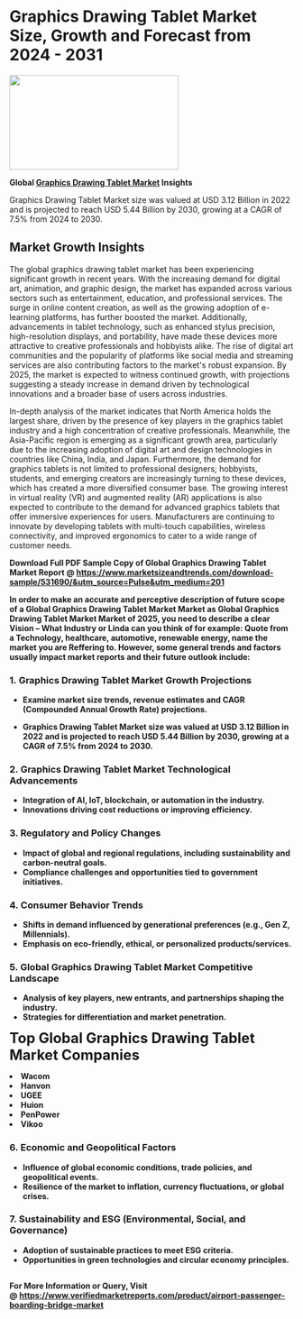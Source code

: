 <H1>Graphics Drawing Tablet Market Size, Growth and Forecast from 2024 - 2031</H1><img class="aligncenter size-medium wp-image-584254" src="https://thirdeyenews.in/wp-content/uploads/2024/09/Global-Market-Research-300x168.jpeg" alt="" width="300" height="168" /><p><strong>Global&nbsp;<a href="https://www.marketsizeandtrends.com/download-sample/531690/&amp;utm_source=Pulse&amp;utm_medium=201">Graphics Drawing Tablet Market</a> Insights</strong></p><p>Graphics Drawing Tablet Market size was valued at USD 3.12 Billion in 2022 and is projected to reach USD 5.44 Billion by 2030, growing at a CAGR of 7.5% from 2024 to 2030.</p><p><h2>Market Growth Insights</h2> <p>The global graphics drawing tablet market has been experiencing significant growth in recent years. With the increasing demand for digital art, animation, and graphic design, the market has expanded across various sectors such as entertainment, education, and professional services. The surge in online content creation, as well as the growing adoption of e-learning platforms, has further boosted the market. Additionally, advancements in tablet technology, such as enhanced stylus precision, high-resolution displays, and portability, have made these devices more attractive to creative professionals and hobbyists alike. The rise of digital art communities and the popularity of platforms like social media and streaming services are also contributing factors to the market's robust expansion. By 2025, the market is expected to witness continued growth, with projections suggesting a steady increase in demand driven by technological innovations and a broader base of users across industries.</p> <p><strong></strong></p> <p>In-depth analysis of the market indicates that North America holds the largest share, driven by the presence of key players in the graphics tablet industry and a high concentration of creative professionals. Meanwhile, the Asia-Pacific region is emerging as a significant growth area, particularly due to the increasing adoption of digital art and design technologies in countries like China, India, and Japan. Furthermore, the demand for graphics tablets is not limited to professional designers; hobbyists, students, and emerging creators are increasingly turning to these devices, which has created a more diversified consumer base. The growing interest in virtual reality (VR) and augmented reality (AR) applications is also expected to contribute to the demand for advanced graphics tablets that offer immersive experiences for users. Manufacturers are continuing to innovate by developing tablets with multi-touch capabilities, wireless connectivity, and improved ergonomics to cater to a wide range of customer needs.</p> <p><strong></p><p><span class=""><strong>Download Full PDF Sample Copy of Global Graphics Drawing Tablet Market Report</strong> @ <a href="https://www.marketsizeandtrends.com/download-sample/531690/&amp;utm_source=Pulse&amp;utm_medium=201" target="_blank">https://www.marketsizeandtrends.com/download-sample/531690/&amp;utm_source=Pulse&amp;utm_medium=201</a></span></p><p>In order to make an accurate and perceptive description of future scope of a Global&nbsp;Graphics Drawing Tablet Market Market as Global&nbsp;Graphics Drawing Tablet Market Market of 2025, you need to describe a clear Vision &ndash; What Industry or Linda can you think of for example: Quote from a Technology, healthcare, automotive, renewable energy, name the market you are Reffering to. However, some general trends and factors usually impact market reports and their future outlook include:</p><h3>1.&nbsp;<strong>Graphics Drawing Tablet Market Growth Projections</strong></h3><ul><li>Examine market size trends, revenue estimates and CAGR (Compounded Annual Growth Rate) projections.</li><li><p>Graphics Drawing Tablet Market size was valued at USD 3.12 Billion in 2022 and is projected to reach USD 5.44 Billion by 2030, growing at a CAGR of 7.5% from 2024 to 2030.</p></li></ul><h3>2.&nbsp;<strong>Graphics Drawing Tablet Market Technological Advancements</strong></h3><ul><li>Integration of AI, IoT, blockchain, or automation in the industry.</li><li>Innovations driving cost reductions or improving efficiency.</li></ul><h3>3.&nbsp;<strong>Regulatory and Policy Changes</strong></h3><ul><li>Impact of global and regional regulations, including sustainability and carbon-neutral goals.</li><li>Compliance challenges and opportunities tied to government initiatives.</li></ul><h3>4.&nbsp;<strong>Consumer Behavior Trends</strong></h3><ul><li>Shifts in demand influenced by generational preferences (e.g., Gen Z, Millennials).</li><li>Emphasis on eco-friendly, ethical, or personalized products/services.</li></ul><h3>5.&nbsp;<strong>Global Graphics Drawing Tablet Market Competitive Landscape</strong></h3><ul><li>Analysis of key players, new entrants, and partnerships shaping the industry.</li><li>Strategies for differentiation and market penetration.</li></ul><p data-pm-slice="1 1 []"><span style="color: inherit; font-family: inherit; font-size: 25px;">Top Global Graphics Drawing Tablet Market Companies</span></p><div class="" data-test-id=""><p><li>Wacom</li><li> Hanvon</li><li> UGEE</li><li> Huion</li><li> PenPower</li><li> Vikoo</li></p></div><h3>6.&nbsp;<strong>Economic and Geopolitical Factors</strong></h3><ul><li>Influence of global economic conditions, trade policies, and geopolitical events.</li><li>Resilience of the market to inflation, currency fluctuations, or global crises.</li></ul><h3>7.&nbsp;<strong>Sustainability and ESG (Environmental, Social, and Governance)</strong></h3><ul><li>Adoption of sustainable practices to meet ESG criteria.</li><li>Opportunities in green technologies and circular economy principles.</li></ul><h2><strong style="font-size: 14px;">For More Information or Query, Visit @&nbsp;</strong><a style="background-color: #ffffff; font-size: 14px;" href="https://www.marketsizeandtrends.com/report/graphics-drawing-tablet-market/" target="_blank">https://www.verifiedmarketreports.com/product/airport-passenger-boarding-bridge-market</a></h2>
